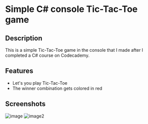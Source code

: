 # Simple C# console Tic-Tac-Toe game
 
## Description
This is a simple Tic-Tac-Toe game in the console that I made after I completed a C# course on Codecademy.

## Features
 * Let's you play Tic-Tac-Toe
 * The winner combination gets colored in red

## Screenshots
 ![image](https://i.imgur.com/pxEP11A.png)
 ![image2]([https://i.imgur.com/pxEP11A.png](https://i.imgur.com/V57SDic.png))

